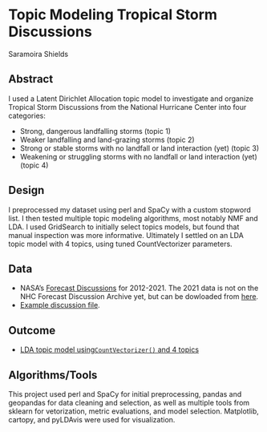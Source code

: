 # Topic Modeling Tropical Storm Discussions
Saramoira Shields

## Abstract
I used a Latent Dirichlet Allocation topic model to investigate and organize Tropical Storm Discussions from the National Hurricane Center into four categories: 
* Strong, dangerous landfalling storms (topic 1)
* Weaker landfalling and land-grazing storms (topic 2)
* Strong or stable storms with no landfall or land interaction (yet) (topic 3)
* Weakening or struggling storms with no landfall or land interaction (yet) (topic 4)

## Design 

I preprocessed my dataset using perl and SpaCy with a custom stopword list. I then tested multiple topic modeling algorithms, most notably NMF and LDA. I used GridSearch to initially select topics models, but found that manual inspection was more informative. Ultimately I settled on an LDA topic model with 4 topics, using tuned CountVectorizer parameters. 

## Data

* NASA’s [Forecast Discussions](https://ftp.nhc.noaa.gov/atcf/archive/MESSAGES/2012/dis/) for 2012-2021. The 2021 data is not on the NHC Forecast Discussion Archive yet, but can be dowloaded from [here](https://www.nhc.noaa.gov/archive/2021/).
* [Example discussion file](https://www.nhc.noaa.gov/archive/2021/al09/al092021.discus.005.shtml?).

## Outcome

* [LDA topic model using`CountVectorizer()` and 4 topics](https://htmlpreview.github.io/?https://github.com/saramoira/tropical_storm_reports/blob/main/lda_spacy_vis_4.html)

## Algorithms/Tools
This project used perl and SpaCy for initial preprocessing, pandas and geopandas for data cleaning and selection, as well as multiple tools from sklearn for vetorization, metric evaluations, and model selection. Matplotlib, cartopy, and pyLDAvis were used for visualization.

